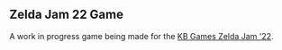 ## Zelda Jam 22 Game

A work in progress game being made for the [KB Games Zelda Jam '22](https://itch.io/jam/zeldajam-22).

